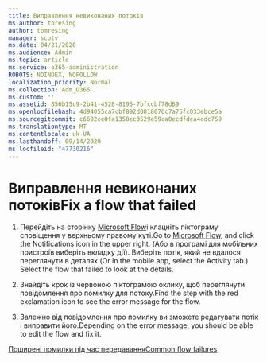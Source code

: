 ```yaml
---
title: Виправлення невиконаних потоків
ms.author: toresing
author: tomresing
manager: scotv
ms.date: 04/21/2020
ms.audience: Admin
ms.topic: article
ms.service: o365-administration
ROBOTS: NOINDEX, NOFOLLOW
localization_priority: Normal
ms.collection: Adm_O365
ms.custom: ''
ms.assetid: 856b15c9-2b41-4528-8195-7bfccbf78d69
ms.openlocfilehash: 4d94055ca7cbf892d0818076c7a75fc033ebce5a
ms.sourcegitcommit: c6692ce0fa1358ec3529e59ca0ecdfdea4cdc759
ms.translationtype: MT
ms.contentlocale: uk-UA
ms.lasthandoff: 09/14/2020
ms.locfileid: "47730216"
---
```

# <a name="fix-a-flow-that-failed"></a><span data-ttu-id="fba85-102">Виправлення невиконаних потоків</span><span class="sxs-lookup"><span data-stu-id="fba85-102">Fix a flow that failed</span></span>

1. <span data-ttu-id="fba85-103">Перейдіть на сторінку [Microsoft Flow](https://flow.microsoft.com/)і клацніть піктограму сповіщення у верхньому правому куті.</span><span class="sxs-lookup"><span data-stu-id="fba85-103">Go to [Microsoft Flow](https://flow.microsoft.com/), and click the Notifications icon in the upper right.</span></span> <span data-ttu-id="fba85-104">(Або в програмі для мобільних пристроїв виберіть вкладку дії). Виберіть потік, який не вдалося переглянути в деталях.</span><span class="sxs-lookup"><span data-stu-id="fba85-104">(Or in the mobile app, select the Activity tab.) Select the flow that failed to look at the details.</span></span>
    
2. <span data-ttu-id="fba85-105">Знайдіть крок із червоною піктограмою оклику, щоб переглянути повідомлення про помилку для потоку.</span><span class="sxs-lookup"><span data-stu-id="fba85-105">Find the step with the red exclamation icon to see the error message for the flow.</span></span>
    
3. <span data-ttu-id="fba85-106">Залежно від повідомлення про помилку ви зможете редагувати потік і виправити його.</span><span class="sxs-lookup"><span data-stu-id="fba85-106">Depending on the error message, you should be able to edit the flow and fix it.</span></span> 
    
[<span data-ttu-id="fba85-107">Поширені помилки під час передавання</span><span class="sxs-lookup"><span data-stu-id="fba85-107">Common flow failures</span></span>](https://go.microsoft.com/fwlink/?linkid=872110)
  

